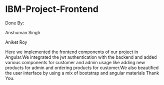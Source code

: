 # IBM-Project-Frontend
Done By:

Anshuman Singh

Aniket Roy 

Here we implemented the frontend components of our project in Angular.We integrated the jwt authentication with the backend and added various components for customer and admin usage like adding new products for admin and ordering products for customer.We also beautified the user interface by using a mix of bootstrap and angular materials  Thank You.



